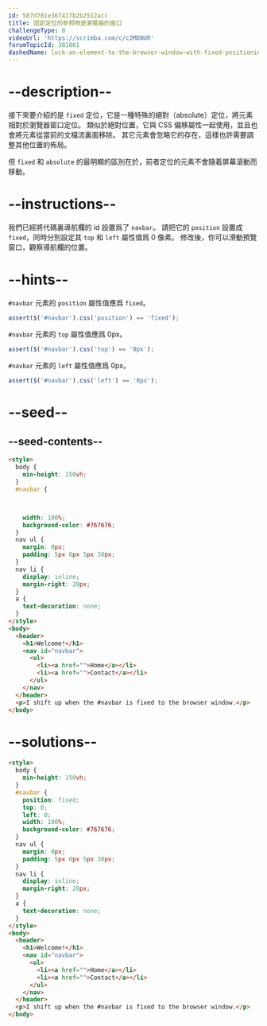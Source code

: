 ```yaml
---
id: 587d781e367417b2b2512acc
title: 固定定位的參照物是瀏覽器的窗口
challengeType: 0
videoUrl: 'https://scrimba.com/c/c2MDNUR'
forumTopicId: 301061
dashedName: lock-an-element-to-the-browser-window-with-fixed-positioning
---
```


# --description--

接下來要介紹的是 `fixed` 定位，它是一種特殊的絕對（absolute）定位，將元素相對於瀏覽器窗口定位。 類似於絕對位置，它與 CSS 偏移屬性一起使用，並且也會將元素從當前的文檔流裏面移除。 其它元素會忽略它的存在，這樣也許需要調整其他位置的佈局。

但 `fixed` 和 `absolute` 的最明顯的區別在於，前者定位的元素不會隨着屏幕滾動而移動。

# --instructions--

我們已經將代碼裏導航欄的 id 設置爲了 `navbar`。 請把它的 `position` 設置成 `fixed`，同時分別設定其 `top` 和 `left` 屬性值爲 0 像素。 修改後，你可以滑動預覽窗口，觀察導航欄的位置。

# --hints--

`#navbar` 元素的 `position` 屬性值應爲 `fixed`。

```js
assert($('#navbar').css('position') == 'fixed');
```

`#navbar` 元素的 `top` 屬性值應爲 0px。

```js
assert($('#navbar').css('top') == '0px');
```

`#navbar` 元素的 `left` 屬性值應爲 0px。

```js
assert($('#navbar').css('left') == '0px');
```

# --seed--

## --seed-contents--

```html
<style>
  body {
    min-height: 150vh;
  }
  #navbar {



    width: 100%;
    background-color: #767676;
  }
  nav ul {
    margin: 0px;
    padding: 5px 0px 5px 30px;
  }
  nav li {
    display: inline;
    margin-right: 20px;
  }
  a {
    text-decoration: none;
  }
</style>
<body>
  <header>
    <h1>Welcome!</h1>
    <nav id="navbar">
      <ul>
        <li><a href="">Home</a></li>
        <li><a href="">Contact</a></li>
      </ul>
    </nav>
  </header>
  <p>I shift up when the #navbar is fixed to the browser window.</p>
</body>
```

# --solutions--

```html
<style>
  body {
    min-height: 150vh;
  }
  #navbar {
    position: fixed;
    top: 0;
    left: 0;
    width: 100%;
    background-color: #767676;
  }
  nav ul {
    margin: 0px;
    padding: 5px 0px 5px 30px;
  }
  nav li {
    display: inline;
    margin-right: 20px;
  }
  a {
    text-decoration: none;
  }
</style>
<body>
  <header>
    <h1>Welcome!</h1>
    <nav id="navbar">
      <ul>
        <li><a href="">Home</a></li>
        <li><a href="">Contact</a></li>
      </ul>
    </nav>
  </header>
  <p>I shift up when the #navbar is fixed to the browser window.</p>
</body>
```
